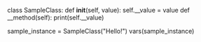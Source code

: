 class SampleClass:
  def __init__(self, value):
    self.__value = value
  def __method(self):
    print(self.__value)


sample_instance = SampleClass("Hello!")
vars(sample_instance)

